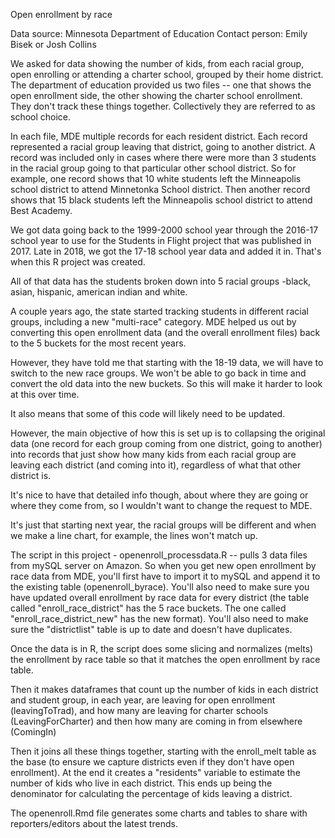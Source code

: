 Open enrollment by race

Data source: Minnesota Department of Education
Contact person: Emily Bisek or Josh Collins

We asked for data showing the number of kids, from each racial group, open enrolling or attending a charter school, grouped by their home district. The department of education provided us two files -- one that shows the open enrollment side, the other showing the charter school enrollment. They don't track these things together. Collectively they are referred to as school choice. 

In each file, MDE multiple records for each resident district. Each record represented a racial group leaving that district, going to another district. A record was included only in cases where there were more than 3 students in the racial group going to that particular other school district. So for example, one record shows that 10 white students left the Minneapolis school district to attend Minnetonka School district. Then another record shows that 15 black students left the Minneapolis school district to attend Best Academy. 

We got data going back to the 1999-2000 school year through the 2016-17 school year to use for the Students in Flight project that was published in 2017. Late in 2018, we got the 17-18 school year data and added it in. That's when this R project was created. 

All of that data has the students broken down into 5 racial groups -black, asian, hispanic, american indian and white. 

A couple years ago, the state started tracking students in different racial groups, including a new "multi-race" category. MDE helped us out by converting this open enrollment data (and the overall enrollment files) back to the 5 buckets for the most recent years. 

However, they have told me that starting with the 18-19 data, we will have to switch to the new race groups. We won't be able to go back in time and convert the old data into the new buckets. So this will make it harder to look at this over time. 

It also means that some of this code will likely need to be updated. 

However, the main objective of how this is set up is to collapsing the original data (one record for each group coming from one district, going to another) into records that just show how many kids from each racial group are leaving each district (and coming into it), regardless of what that other district is. 

It's nice to have that detailed info though, about where they are going or where they come from, so I wouldn't want to change the request to MDE. 

It's just that starting next year, the racial groups will be different and when we make a line chart, for example, the lines won't match up. 

The script in this project - openenroll_processdata.R -- pulls 3 data files from mySQL server on Amazon. So when you get new open enrollment by race data from MDE, you'll first have to import it to mySQL and append it to the existing table (openenroll_byrace).  You'll also need to make sure you have updated overall enrollment by race data for every district (the table called "enroll_race_district" has the 5 race buckets. The one called "enroll_race_district_new" has the new format).  You'll also need to make sure the "districtlist" table is up to date and doesn't have duplicates.

Once the data is in R, the script does some slicing and normalizes (melts) the enrollment by race table so that it matches the open enrollment by race table. 

Then it makes dataframes that count up the number of kids in each district and student group, in each year, are leaving for open enrollment (leavingToTrad), and how many are leaving for charter schools (LeavingForCharter) and then how many are coming in from elsewhere (ComingIn)

Then it joins all these things together, starting with the enroll_melt table as the base (to ensure we capture districts even if they don't have open enrollment).  At the end it creates a "residents" variable to estimate the number of kids who live in each district. This ends up being the denominator for calculating the percentage of kids leaving a district. 


The openenroll.Rmd file generates some charts and tables to share with reporters/editors about the latest trends. 